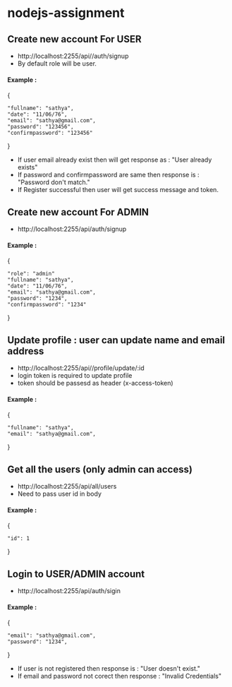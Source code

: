 # nodejs-assignment

## Create new account For USER
- http://localhost:2255/api//auth/signup
- By default role will be user.

#### Example : 
{

    "fullname": "sathya",
    "date": "11/06/76",
    "email": "sathya@gmail.com",
    "password": "123456",
    "confirmpassword": "123456"
}

- If user email already exist then will get response as : "User already exists"
-  If password and confirmpassword are same then response is : "Password don't match."
-   If Register successful then user will get success message and token.

## Create new account For ADMIN
- http://localhost:2255/api/auth/signup

#### Example : 
{

    "role": "admin"
    "fullname": "sathya",
    "date": "11/06/76",
    "email": "sathya@gmail.com",
    "password": "1234",
    "confirmpassword": "1234"
}

## Update profile : user can update name and email address

- http://localhost:2255/api//profile/update/:id
- login token is required to update profile
- token should be passesd as header (x-access-token)

#### Example : 
{

    "fullname": "sathya",
    "email": "sathya@gmail.com",
 }
 
 
 ## Get all the users (only admin can access)

- http://localhost:2255/api/all/users
- Need to pass user id in body

#### Example : 
{

    "id": 1
 }
    

## Login to USER/ADMIN account
-  http://localhost:2255/api/auth/sigin

#### Example : 
{
 
    "email": "sathya@gmail.com",
    "password": "1234",
    
}

- If user is not registered then response is : "User doesn't exist."
- If email and password not corect then response : "Invalid Credentials"


